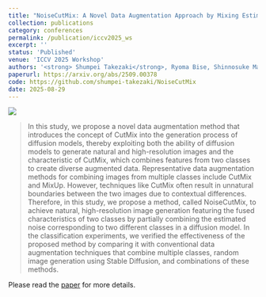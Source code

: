 ```yaml
---
title: "NoiseCutMix: A Novel Data Augmentation Approach by Mixing Estimated Noise in Diffusion Models"
collection: publications
category: conferences
permalink: /publication/iccv2025_ws
excerpt: ''
status: 'Published'
venue: 'ICCV 2025 Workshop'
authors: '<strong> Shumpei Takezaki</strong>, Ryoma Bise, Shinnosuke Matsuo'
paperurl: https://arxiv.org/abs/2509.00378
code: https://github.com/shumpei-takezaki/NoiseCutMix
date: 2025-08-29
---
```


![](../images/iccv2025_ws_overview.png)

> In this study, we propose a novel data augmentation method that introduces the concept of CutMix into the generation process of diffusion models, thereby exploiting both the ability of diffusion models to generate natural and high-resolution images and the characteristic of CutMix, which combines features from two classes to create diverse augmented data. Representative data augmentation methods for combining images from multiple classes include CutMix and MixUp. However, techniques like CutMix often result in unnatural boundaries between the two images due to contextual differences. Therefore, in this study, we propose a method, called NoiseCutMix, to achieve natural, high-resolution image generation featuring the fused characteristics of two classes by partially combining the estimated noise corresponding to two different classes in a diffusion model. In the classification experiments, we verified the effectiveness of the proposed method by comparing it with conventional data augmentation techniques that combine multiple classes, random image generation using Stable Diffusion, and combinations of these methods.

Please read the [paper](https://arxiv.org/abs/2509.00378) for more details.